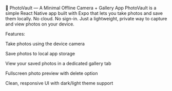 📸 PhotoVault — A Minimal Offline Camera + Gallery App
PhotoVault is a simple React Native app built with Expo that lets you take photos and save them locally. No cloud. No sign-in. Just a lightweight, private way to capture and view photos on your device.

Features:

Take photos using the device camera

Save photos to local app storage

View your saved photos in a dedicated gallery tab

Fullscreen photo preview with delete option

Clean, responsive UI with dark/light theme support
